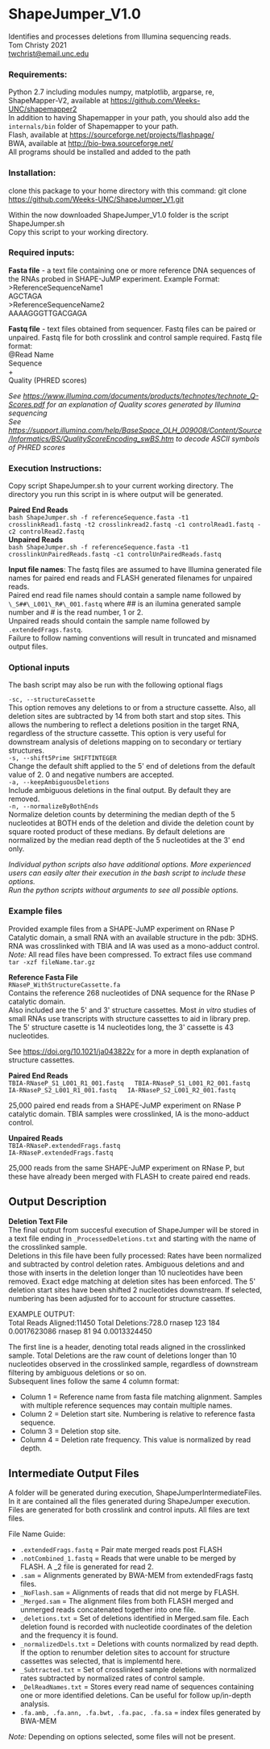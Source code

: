 # ShapeJumper_V1.0
Identifies and processes deletions from Illumina sequencing reads.  
Tom Christy 2021  
twchrist@email.unc.edu

### Requirements:  
Python 2.7  including modules numpy, matplotlib, argparse, re,  
ShapeMapper-V2, available at https://github.com/Weeks-UNC/shapemapper2  
In addition to having Shapemapper in your path, you should also add the `internals/bin` folder of Shapemapper to your path.  
Flash, available at https://sourceforge.net/projects/flashpage/  
BWA, available at http://bio-bwa.sourceforge.net/  
All programs should be installed and added to the path

### Installation:
clone this package to your home directory with this command:
git clone https://github.com/Weeks-UNC/ShapeJumper_V1.git

Within the now downloaded ShapeJumper_V1.0 folder is the script ShapeJumper.sh  
Copy this script to your working directory.

### Required inputs:
**Fasta file** - a text file containing one or more reference DNA sequences of the RNAs probed in SHAPE-JuMP experiment.
Example Format:
\>ReferenceSequenceName1  
AGCTAGA  
\>ReferenceSequenceName2  
AAAAGGGTTGACGAGA  

**Fastq file** - text files obtained from sequencer. Fastq files can be paired or unpaired. Fastq file for both crosslink and control sample required.
Fastq file format:  
@Read Name  
Sequence  
+  
Quality (PHRED scores)  
  
*See https://www.illumina.com/documents/products/technotes/technote_Q-Scores.pdf for an explanation of Quality scores generated by Illumina sequencing  
See https://support.illumina.com/help/BaseSpace_OLH_009008/Content/Source/Informatics/BS/QualityScoreEncoding_swBS.htm to decode ASCII symbols of PHRED scores*  



### Execution Instructions:
Copy script ShapeJumper.sh to your current working directory. The directory you run this script in is where output will be generated.  
  
**Paired End Reads**  
`bash ShapeJumper.sh -f referenceSequence.fasta -t1 crosslinkRead1.fastq -t2 crosslinkread2.fastq -c1 controlRead1.fastq -c2 controlRead2.fastq`  
**Unpaired Reads**  
`bash ShapeJumper.sh -f referenceSequence.fasta -t1 crosslinkUnPairedReads.fastq -c1 controlUnPairedReads.fastq`  

**Input file names**: The fastq files are assumed to have Illumina generated file names for paired end reads and FLASH generated filenames for unpaired reads.  
Paired end read file names should contain a sample name followed by `\_S##\_L001\_R#\_001.fastq` where ## is an ilumina generated sample number and # is the read number, 1 or 2.  
Unpaired reads should contain the sample name followed by `.extendedFrags.fastq`.  
Failure to follow naming conventions will result in truncated and misnamed output files.

### Optional inputs
The bash script may also be run with the following optional flags  

`-sc, --structureCassette`  
This option removes any deletions to or from a structure cassette. Also, all deletion sites are subtracted by 14 from both start and stop sites. This allows the numbering to reflect a deletions position in the target RNA, regardless of the structure cassette. This option is very useful for downstream analysis of deletions mapping on to secondary or tertiary structures.  
`-s, --shift5Prime SHIFTINTEGER`  
Change the default shift applied to the 5' end of deletions from the default value of 2. 0 and negative numbers are accepted.  
`-a, --keepAmbiguousDeletions`  
Include ambiguous deletions in the final output. By default they are removed.  
`-n, --normalizeByBothEnds`  
Normalize deletion counts by determining the median depth of the 5 nucleotides at BOTH ends of the deletion and divide the deletion count by square rooted product of these medians. By default deletions are normalized by the median read depth of the 5 nucleotides at the 3' end only.  

*Individual python scripts also have additional options. More experienced users can easily alter their execution in the bash script to include these options.  
Run the python scripts without arguments to see all possible options.*

### Example files  
Provided example files from a SHAPE-JuMP experiment on RNase P Catalytic domain, a small RNA with an available structure in the pdb: 3DHS.  
RNA was crosslinked with TBIA and IA was used as a mono-adduct control.  
*Note:* All read files have been compressed. To extract files use command `tar -xzf fileName.tar.gz`

**Reference Fasta File**  
`RNaseP_WithStructureCassette.fa`  
Contains the reference 268 nucleotides of DNA sequence for the RNase P catalytic domain.  
Also included are the 5' and 3' structure cassettes. Most _in vitro_ studies of small RNAs use transcripts with structure cassettes to aid in library prep.  
The 5' structure casette is 14 nucleotides long, the 3' cassette is 43 nucleotides.  

See https://doi.org/10.1021/ja043822v for a more in depth explanation of structure cassettes.  

**Paired End Reads**  
`TBIA-RNaseP_S1_L001_R1_001.fastq  
TBIA-RNaseP_S1_L001_R2_001.fastq`  
`IA-RNaseP_S2_L001_R1_001.fastq  
IA-RNaseP_S2_L001_R2_001.fastq`  

25,000 paired end reads from a SHAPE-JuMP experiment on RNase P catalytic domain. TBIA samples were crosslinked, IA is the mono-adduct control.  

**Unpaired Reads**  
`TBIA-RNaseP.extendedFrags.fastq`  
`IA-RNaseP.extendedFrags.fastq`  

25,000 reads from the same SHAPE-JuMP experiment on RNase P, but these have already been merged with FLASH to create paired end reads.

## Output Description  

**Deletion Text File**  
The final output from succesful execution of ShapeJumper will be stored in a text file ending in `_ProcessedDeletions.txt` and starting with the name of the crosslinked sample.  
Deletions in this file have been fully processed: Rates have been normalized and subtracted by control deletion rates. Ambiguous deletions and and those with inserts in the deletion longer than 10 nucleotides have been removed. Exact edge matching at deletion sites has been enforced. The 5' deletion start sites have been shifted 2 nucleotides downstream. If selected, numbering has been adjusted for to account for structure cassettes.

EXAMPLE OUTPUT:  
Total Reads Aligned:11450       Total Deletions:728.0
rnasep  123     184     0.0017623086
rnasep  81      94      0.0013324450

The first line is a header, denoting total reads aligned in the crosslinked sample. Total Deletions are the raw count of deletions longer than 10 nucleotides observed in the crosslinked sample, regardless of downstream filtering by ambiguous deletions or so on.  
Subsequent lines follow the same 4 column format:  
- Column 1 = Reference name from fasta file matching alignment. Samples with multiple reference sequences may contain multiple names.
- Column 2 = Deletion start site. Numbering is relative to reference fasta sequence.
- Column 3 = Deletion stop site.
- Column 4 = Deletion rate frequency. This value is normalized by read depth.

## Intermediate Output Files  
A folder will be generated during execution, ShapeJumperIntermediateFiles. In it are contained all the files generated during ShapeJumper execution. Files are generated for both crosslink and control inputs. All files are text files.  

File Name Guide:
- `.extendedFrags.fastq` = Pair mate merged reads post FLASH
- `.notCombined_1.fastq` = Reads that were unable to be merged by FLASH. A \_2 file is generated for read 2.
- `.sam` = Alignments generated by BWA-MEM from extendedFrags fastq files.
- `_NoFlash.sam` = Alignments of reads that did not merge by FLASH.   
- `_Merged.sam` = The alignment files from both FLASH merged and unmerged reads concatenated together into one file.  
- `_deletions.txt` = Set of deletions identified in Merged.sam file. Each deletion found is recorded with nucleotide coordinates of the deletion and the frequency it is found.
- `_normalizedDels.txt` = Deletions with counts normalized by read depth. If the option to renumber deletion sites to account for structure cassettes was selected, that is implementd here.  
- `_Subtracted.txt` = Set of crosslinked sample deletions with normalized rates subtracted by normalized rates of control sample.  
- `_DelReadNames.txt` = Stores every read name of sequences containing one or more identified deletions. Can be useful for follow up/in-depth analysis.
- `.fa.amb, .fa.ann, .fa.bwt, .fa.pac, .fa.sa` = index files generated by BWA-MEM


*Note:* Depending on options selected, some files will not be present.
